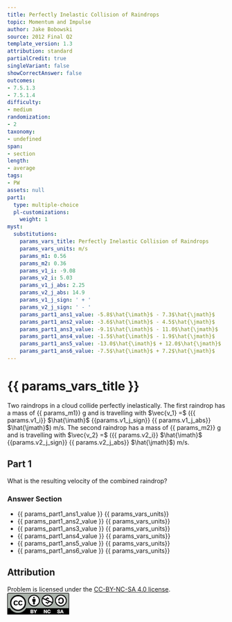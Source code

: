 ```yaml
---
title: Perfectly Inelastic Collision of Raindrops
topic: Momentum and Impulse
author: Jake Bobowski
source: 2012 Final Q2
template_version: 1.3
attribution: standard
partialCredit: true
singleVariant: false
showCorrectAnswer: false
outcomes:
- 7.5.1.3
- 7.5.1.4
difficulty:
- medium
randomization:
- 2
taxonomy:
- undefined
span:
- section
length:
- average
tags:
- PW
assets: null
part1:
  type: multiple-choice
  pl-customizations:
    weight: 1
myst:
  substitutions:
    params_vars_title: Perfectly Inelastic Collision of Raindrops
    params_vars_units: m/s
    params_m1: 0.56
    params_m2: 0.36
    params_v1_i: -9.08
    params_v2_i: 5.03
    params_v1_j_abs: 2.25
    params_v2_j_abs: 14.9
    params_v1_j_sign: ' + '
    params_v2_j_sign: ' - '
    params_part1_ans1_value: -5.8$\hat{\imath}$ - 7.3$\hat{\jmath}$
    params_part1_ans2_value: -3.6$\hat{\imath}$ - 4.5$\hat{\jmath}$
    params_part1_ans3_value: -9.1$\hat{\imath}$ - 11.0$\hat{\jmath}$
    params_part1_ans4_value: -1.5$\hat{\imath}$ - 1.9$\hat{\jmath}$
    params_part1_ans5_value: -13.0$\hat{\imath}$ + 12.0$\hat{\jmath}$
    params_part1_ans6_value: -7.5$\hat{\imath}$ + 7.2$\hat{\jmath}$
---
```

# {{ params_vars_title }}
Two raindrops in a cloud collide perfectly inelastically. The first raindrop has a mass of {{ params_m1}} g and is travelling with $\vec{v_1} =$ ({{ params.v1_i}} $\hat{\imath}$ {{params.v1_j_sign}} {{ params.v1_j_abs}} $\hat{\jmath}$) m/s.
The second raindrop has a mass of {{ params_m2}} g and is travelling with $\vec{v_2} =$ ({{ params.v2_i}} $\hat{\imath}$ {{params.v2_j_sign}} {{ params.v2_j_abs}} $\hat{\jmath}$) m/s.

## Part 1

What is the resulting velocity of the combined raindrop?

### Answer Section

- {{ params_part1_ans1_value }} {{ params_vars_units}}
- {{ params_part1_ans2_value }} {{ params_vars_units}}
- {{ params_part1_ans3_value }} {{ params_vars_units}}
- {{ params_part1_ans4_value }} {{ params_vars_units}}
- {{ params_part1_ans5_value }} {{ params_vars_units}}
- {{ params_part1_ans6_value }} {{ params_vars_units}}

## Attribution

Problem is licensed under the [CC-BY-NC-SA 4.0 license](https://creativecommons.org/licenses/by-nc-sa/4.0/).<br> ![The Creative Commons 4.0 license requiring attribution-BY, non-commercial-NC, and share-alike-SA license.](https://raw.githubusercontent.com/firasm/bits/master/by-nc-sa.png)